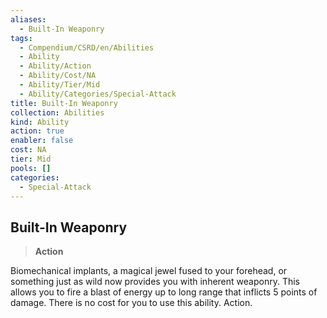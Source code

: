 ```yaml
---
aliases:
  - Built-In Weaponry
tags:
  - Compendium/CSRD/en/Abilities
  - Ability
  - Ability/Action
  - Ability/Cost/NA
  - Ability/Tier/Mid
  - Ability/Categories/Special-Attack
title: Built-In Weaponry
collection: Abilities
kind: Ability
action: true
enabler: false
cost: NA
tier: Mid
pools: []
categories:
  - Special-Attack
---
```

## Built-In Weaponry  
>**Action**
  
Biomechanical implants, a magical jewel fused to your forehead, or something just as wild now provides you with inherent weaponry. This allows you to fire a blast of energy up to long range that inflicts 5 points of damage. There is no cost for you to use this ability. Action.